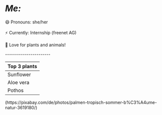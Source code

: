 # *Me:* 

😄 Pronouns: she/her <br/>
<br/>
⚡ Currently: Internship (freenet AG)<br/>
<br/>
🌱 Love for plants and animals!

‎‎-----------------------

| Top 3 plants |
| ---------- |
| Sunflower |
| Aloe vera|
| Pothos   |

<!-- ![A Picture of a plant] --> (https://pixabay.com/de/photos/palmen-tropisch-sommer-b%C3%A4ume-natur-3619180/)
<!--
**MaiGuenther/MaiGuenther** is a ✨ _special_ ✨ repository because its `README.md` (this file) appears on your GitHub profile.

Here are some ideas to get you started:

- 🔭 I’m currently working on ...
- 🌱 I’m currently learning ...
- 👯 I’m looking to collaborate on ...
- 🤔 I’m looking for help with ...
- 💬 Ask me about ...
- 📫 How to reach me: ...
- 😄 Pronouns: ...
- ⚡ Fun fact: ...
-->
